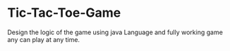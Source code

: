 # Tic-Tac-Toe-Game
Design the logic of the game using java Language and fully working game any can play at any time.
